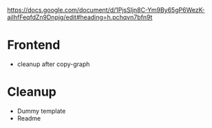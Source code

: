 


https://docs.google.com/document/d/1PjsSljn8C-Ym9By65gP6WezK-ajIhfFeqfdZn9Dnpjg/edit#heading=h.pchqvn7bfn9t

Frontend
===
 * cleanup after copy-graph







Cleanup
===
 * Dummy template
 * Readme
